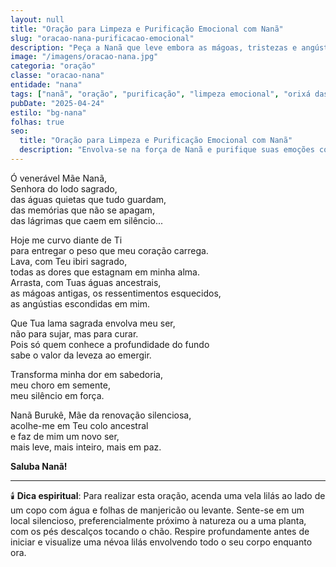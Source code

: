 ```yaml
---
layout: null
title: "Oração para Limpeza e Purificação Emocional com Nanã"
slug: "oracao-nana-purificacao-emocional"
description: "Peça a Nanã que leve embora as mágoas, tristezas e angústias com suas águas profundas e curadoras."
image: "/imagens/oracao-nana.jpg"
categoria: "oração"
classe: "oracao-nana"
entidade: "nana"
tags: ["nanã", "oração", "purificação", "limpeza emocional", "orixá das águas", "ancestralidade", "cura espiritual"]
pubDate: "2025-04-24"
estilo: "bg-nana"
folhas: true
seo:
  title: "Oração para Limpeza e Purificação Emocional com Nanã"
  description: "Envolva-se na força de Nanã e purifique suas emoções com esta oração dedicada à Senhora das águas profundas e da sabedoria ancestral."
---
```


Ó venerável Mãe Nanã,  
Senhora do lodo sagrado,  
das águas quietas que tudo guardam,  
das memórias que não se apagam,  
das lágrimas que caem em silêncio...

Hoje me curvo diante de Ti  
para entregar o peso que meu coração carrega.  
Lava, com Teu ibiri sagrado,  
todas as dores que estagnam em minha alma.  
Arrasta, com Tuas águas ancestrais,  
as mágoas antigas, os ressentimentos esquecidos,  
as angústias escondidas em mim.

Que Tua lama sagrada envolva meu ser,  
não para sujar, mas para curar.  
Pois só quem conhece a profundidade do fundo  
sabe o valor da leveza ao emergir.

Transforma minha dor em sabedoria,  
meu choro em semente,  
meu silêncio em força.

Nanã Burukê, Mãe da renovação silenciosa,  
acolhe-me em Teu colo ancestral  
e faz de mim um novo ser,  
mais leve, mais inteiro, mais em paz.

**Saluba Nanã!**

---

🕯️ **Dica espiritual**: Para realizar esta oração, acenda uma vela lilás ao lado de um copo com água e folhas de manjericão ou levante. Sente-se em um local silencioso, preferencialmente próximo à natureza ou a uma planta, com os pés descalços tocando o chão. Respire profundamente antes de iniciar e visualize uma névoa lilás envolvendo todo o seu corpo enquanto ora.
